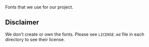 Fonts that we use for our project.

## Disclaimer
We don't create or own the fonts.
Please see `LICENSE.md` file in each directory to see their license.
